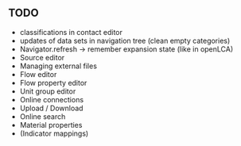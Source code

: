## TODO
* classifications in contact editor
* updates of data sets in navigation tree (clean empty categories)
* Navigator.refresh -> remember expansion state (like in openLCA)
* Source editor
* Managing external files
* Flow editor
* Flow property editor
* Unit group editor
* Online connections
* Upload / Download
* Online search
* Material properties
* (Indicator mappings)